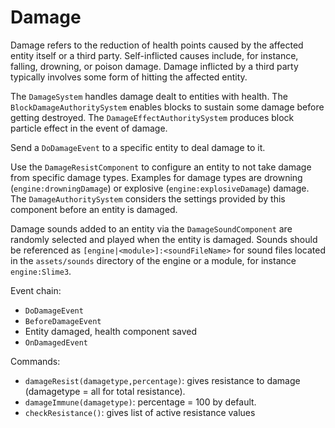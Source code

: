 # Damage

Damage refers to the reduction of health points caused by the affected entity itself or a third party.
Self-inflicted causes include, for instance, falling, drowning, or poison damage.
Damage inflicted by a third party typically involves some form of hitting the affected entity.

The `DamageSystem` handles damage dealt to entities with health.
The `BlockDamageAuthoritySystem` enables blocks to sustain some damage before getting destroyed.
The `DamageEffectAuthoritySystem` produces block particle effect in the event of damage.

Send a `DoDamageEvent` to a specific entity to deal damage to it.

Use the `DamageResistComponent` to configure an entity to not take damage from specific damage types.
Examples for damage types are drowning (`engine:drowningDamage`) or explosive (`engine:explosiveDamage`) damage.
The `DamageAuthoritySystem` considers the settings provided by this component before an entity is damaged.

Damage sounds added to an entity via the `DamageSoundComponent` are randomly selected and played when the entity is damaged.
Sounds should be referenced as `[engine|<module>]:<soundFileName>` for sound files located in the `assets/sounds` directory of the engine or a module, for instance `engine:Slime3`.

Event chain:
* `DoDamageEvent`
* `BeforeDamageEvent`
* Entity damaged, health component saved
* `OnDamagedEvent`

Commands:
* `damageResist(damagetype,percentage)`: gives resistance to damage (damagetype = all for total resistance).
* `damageImmune(damagetype)`: percentage = 100 by default.
* `checkResistance()`: gives list of active resistance values
